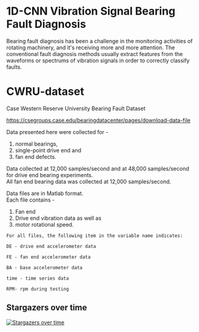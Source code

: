 # 1D-CNN Vibration Signal Bearing Fault Diagnosis

Bearing fault diagnosis has been a challenge in the monitoring activities of rotating machinery, and it's receiving more and more attention. The conventional fault diagnosis methods usually extract features from the waveforms or spectrums of vibration signals in order to correctly classify faults.

# CWRU-dataset
Case Western Reserve University Bearing Fault Dataset

https://csegroups.case.edu/bearingdatacenter/pages/download-data-file

Data presented here were collected for - 
  1. normal bearings, 
  2. single-point drive end and 
  3. fan end defects.  

Data collected at 12,000 samples/second and at 48,000 samples/second for drive end bearing experiments.  
All fan end bearing data was collected at 12,000 samples/second.  

Data files are in Matlab format.  
Each file contains - 
  1. Fan end 
  2. Drive end vibration data as well as 
  3. motor rotational speed.  
  
    For all files, the following item in the variable name indicates:
      
    DE - drive end accelerometer data

    FE - fan end accelerometer data

    BA - base accelerometer data

    time - time series data

    RPM- rpm during testing



## Stargazers over time

[![Stargazers over time](https://starchart.cc/Abdulhamid97Mousa/1D_CNN_VibrationSignal_BearingFaultDiagnosis.svg)](https://starchart.cc/Abdulhamid97Mousa/1D_CNN_VibrationSignal_BearingFaultDiagnosis)

